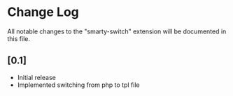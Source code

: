 # Change Log

All notable changes to the "smarty-switch" extension will be documented in this file.

## [0.1]

- Initial release
- Implemented switching from php to tpl file
